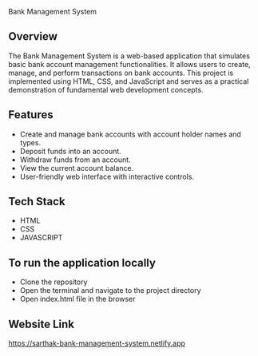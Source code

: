 Bank Management System

## Overview
The Bank Management System is a web-based application that simulates basic bank account management functionalities. It allows users to create, manage, and perform transactions on bank accounts. This project is implemented using HTML, CSS, and JavaScript and serves as a practical demonstration of fundamental web development concepts.

## Features
- Create and manage bank accounts with account holder names and types.
- Deposit funds into an account.
- Withdraw funds from an account.
- View the current account balance.
- User-friendly web interface with interactive controls.

## Tech Stack 
- HTML
- CSS
- JAVASCRIPT


## To run the application locally
- Clone the repository
- Open the terminal and navigate to the project directory
- Open index.html file in the browser

## Website Link
https://sarthak-bank-management-system.netlify.app




